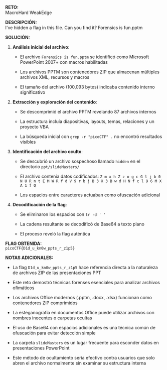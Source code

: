 **RETO:**  
MacroHard WeakEdge

**DESCRIPCIÓN:**  
I've hidden a flag in this file. Can you find it? Forensics is fun.pptm

**SOLUCIÓN:**

1. **Análisis inicial del archivo**:
    
    - El archivo `Forensics is fun.pptm` se identificó como Microsoft PowerPoint 2007+ con macros habilitadas
        
    - Los archivos PPTM son contenedores ZIP que almacenan múltiples archivos XML, recursos y macros
        
    - El tamaño del archivo (100,093 bytes) indicaba contenido interno significativo
        
2. **Extracción y exploración del contenido**:
    
    - Se descomprimió el archivo PPTM revelando 87 archivos internos
        
    - La estructura incluía diapositivas, layouts, temas, relaciones y un proyecto VBA
        
    - La búsqueda inicial con `grep -r "picoCTF" .` no encontró resultados visibles
        
3. **Identificación del archivo oculto**:
    
    - Se descubrió un archivo sospechoso llamado `hidden` en el directorio `ppt/slideMasters/`
        
    - El archivo contenía datos codificados: `Z m x h Z z o g c G l j b 0 N U R n t E M W R f d V 9 r b j B 3 X 3 B w d H N f c l 9 6 M X A 1 f Q`
        
    - Los espacios entre caracteres actuaban como ofuscación adicional
        
4. **Decodificación de la flag**:
    
    - Se eliminaron los espacios con `tr -d ' '`
        
    - La cadena resultante se decodificó de Base64 a texto plano
        
    - El proceso reveló la flag auténtica
        

**FLAG OBTENIDA:**  
`picoCTF{D1d_u_kn0w_ppts_r_z1p5}`

**NOTAS ADICIONALES:**

- La flag `D1d_u_kn0w_ppts_r_z1p5` hace referencia directa a la naturaleza de archivos ZIP de las presentaciones PPT
    
- Este reto demostró técnicas forenses esenciales para analizar archivos ofimáticos
    
- Los archivos Office modernos (.pptm, .docx, .xlsx) funcionan como contenedores ZIP comprimidos
    
- La esteganografía en documentos Office puede utilizar archivos con nombres inocentes o carpetas ocultas
    
- El uso de Base64 con espacios adicionales es una técnica común de ofuscación para evitar detección simple
    
- La carpeta `slideMasters` es un lugar frecuente para esconder datos en presentaciones PowerPoint
    
- Este método de ocultamiento sería efectivo contra usuarios que solo abren el archivo normalmente sin examinar su estructura interna